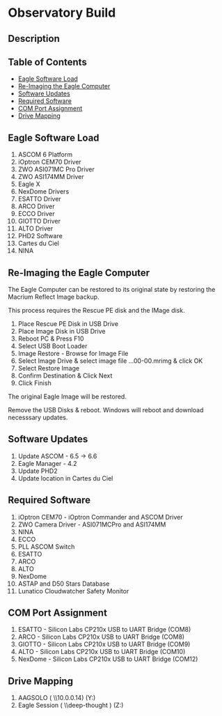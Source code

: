 # Observatory Build

## Description

## Table of Contents
* [Eagle Software Load](#eagle-software-load)
* [Re-Imaging the Eagle Computer](#re-imaging-the-eagle-computer)
* [Software Updates](#software-updates)
* [Required Software](#required-software)
* [COM Port Assignment](#com-port-assignment)
* [Drive Mapping](#drive-mapping)

## Eagle Software Load

1. ASCOM 6 Platform
2. iOptron CEM70 Driver
3. ZWO ASI071MC Pro Driver
4. ZWO ASI174MM Driver
5. Eagle X
6. NexDome Drivers
7. ESATTO Driver
8. ARCO Driver
9. ECCO Driver
10. GIOTTO Driver
11. ALTO Driver
12. PHD2 Software
13. Cartes du Ciel
14. NINA


## Re-Imaging the Eagle Computer

The Eagle Computer can be restored to its original state by restoring the Macrium Reflect Image backup.

This process requires the Rescue PE disk and the IMage disk.

1. Place Rescue PE Disk in USB Drive
2. Place Image Disk in USB Drive
3. Reboot PC & Press F10
4. Select USB Boot Loader
5. Image Restore - Browse for Image File
6. Select Image Drive & select image file ...00-00.mrimg & click OK
7. Select Restore Image
8. Confirm Destination  & Click Next
9. Click Finish

The original Eagle Image will be restored.

Remove the USB Disks & reboot. Windows will reboot and download necesssary updates.

## Software Updates

1. Update ASCOM - 6.5 -> 6.6
2. Eagle Manager - 4.2
3. Update PHD2
4. Update location in Cartes du Ciel

## Required Software 

1. iOptron CEM70 - iOptron Commander and ASCOM Driver
2. ZWO Camera Driver - ASI071MCPro and ASI174MM
3. NINA
4. ECCO
5. PLL ASCOM Switch
6. ESATTO
7. ARCO
9. ALTO
7. NexDome
8. ASTAP and D50 Stars Database
9. Lunatico Cloudwatcher Safety Monitor

## COM Port Assignment

1. ESATTO - Silicon Labs CP210x USB to UART Bridge (COM8)
2. ARCO - Silicon Labs CP210x USB to UART Bridge (COM8)
3. GIOTTO - Silicon Labs CP210x USB to UART Bridge (COM9)
4. ALTO - Silicon Labs CP210x USB to UART Bridge (COM10)
5. NexDome - Silicon Labs CP210x USB to UART Bridge (COM12)

## Drive Mapping

1. AAGSOLO ( \\\\10.0.0.14) (Y:)
2. Eagle Session ( \\\\deep-thought ) (Z:)




